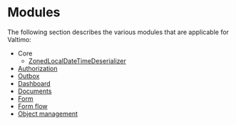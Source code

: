 # Modules

The following section describes the various modules that are applicable for Valtimo:

* Core
  * [ZonedLocalDateTimeDeserializer](core/zoned-localdatetime-deserializer.md)
* [Authorization](authorization.md)
* [Outbox](outbox.md)
* [Dashboard](dashboard.md)
* [Documents](document.md)
* [Form](form.md)
* [Form flow](form-flow.md)
* [Object management](object-management.md)
